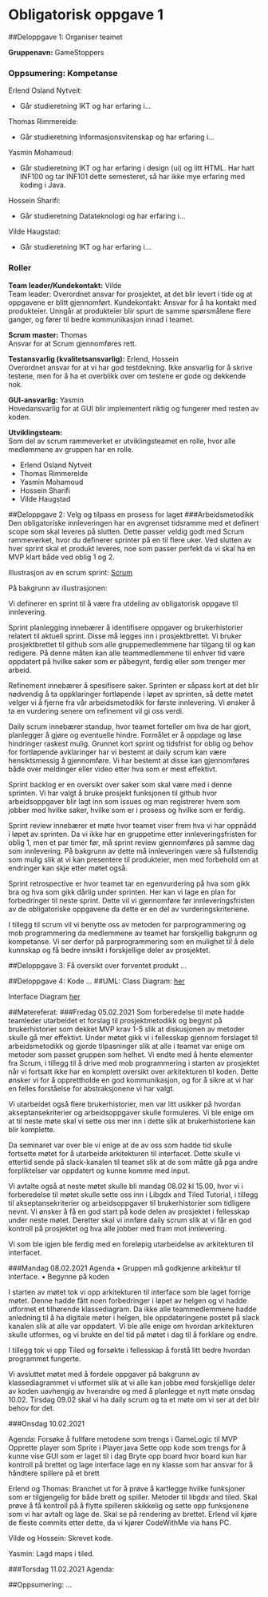 # Obligatorisk oppgave 1
##Deloppgave 1: Organiser teamet

**Gruppenavn:** GameStoppers

### Oppsumering: Kompetanse

Erlend Osland Nytveit:
- Går studieretning IKT og har erfaring i...

Thomas Rimmereide:
- Går studieretning Informasjonsvitenskap og har erfaring i...

Yasmin Mohamoud:
- Går studieretning IKT og har erfaring i design (ui) og litt HTML. Har hatt INF100 og tar INF101 dette semesteret, så har ikke mye erfaring med koding i Java.

Hossein Sharifi:
- Går studieretning Datateknologi og har erfaring i...

Vilde Haugstad:
- Går studieretning IKT og har erfaring i...

### Roller

**Team leader/Kundekontakt:** Vilde  
Team leader: Overordnet ansvar for prosjektet, at det blir levert i tide og at oppgavene er blitt gjennomført.
Kundekontakt: Ansvar for å ha kontakt med produkteier. Unngår at produkteier blir spurt de samme spørsmålene flere ganger, og fører til bedre kommunikasjon innad i teamet.

**Scrum master:** Thomas  
Ansvar for at Scrum gjennomføres rett.

**Testansvarlig (kvalitetsansvarlig):** Erlend, Hossein  
Overordnet ansvar for at vi har god testdekning. Ikke ansvarlig for å skrive testene, men for å ha et overblikk over om testene er gode og dekkende nok.

**GUI-ansvarlig:** Yasmin  
Hovedansvarlig for at GUI blir implementert riktig og fungerer med resten av koden.

**Utviklingsteam:**  
Som del av scrum rammeverket er utviklingsteamet en rolle, hvor alle medlemmene av gruppen har en rolle.
- Erlend Osland Nytveit
- Thomas Rimmereide
- Yasmin Mohamoud
- Hossein Sharifi
- Vilde Haugstad

##Deloppgave 2: Velg og tilpass en prosess for laget
###Arbeidsmetodikk
Den obligatoriske innleveringen har en avgrenset tidsramme med et definert scope som skal leveres på slutten. Dette passer veldig godt med Scrum rammeverket, hvor du definerer sprinter på en til flere uker. Ved slutten av hver sprint skal et produkt leveres, noe som passer perfekt da vi skal ha en MVP klart både ved oblig 1 og 2.

Illustrasjon av en scrum sprint: [Scrum](https://github.com/inf112-v21/G6-1/blob/master/deliverables/scrum.png)



På bakgrunn av illustrasjonen:

Vi definerer en sprint til å være fra utdeling av obligatorisk oppgave til innlevering.

Sprint planlegging innebærer å identifisere oppgaver og brukerhistorier relatert til aktuell sprint. Disse må legges inn i prosjektbrettet. Vi bruker prosjektbrettet til github som alle gruppemedlemmene har tilgang til og kan redigere. På denne måten kan alle teammedlemmene til enhver tid være oppdatert på hvilke saker som er påbegynt, ferdig eller som trenger mer arbeid.

Refinement innebærer å spesifisere saker. Sprinten er såpass kort at det blir nødvendig å ta oppklaringer fortløpende i løpet av sprinten, så dette møtet velger vi å fjerne fra vår arbeidsmetodikk for første innlevering. Vi ønsker å ta en vurdering senere om refinement vil gi oss verdi.

Daily scrum innebærer standup, hvor teamet forteller om hva de har gjort, planlegger å gjøre og eventuelle hindre. Formålet er å oppdage og løse hindringer raskest mulig. Grunnet kort sprint og tidsfrist for oblig og behov for fortløpende avklaringer har vi bestemt at daily scrum kan være hensiktsmessig å gjennomføre. Vi har bestemt at disse kan gjennomføres både over meldinger eller video etter hva som er mest effektivt.

Sprint backlog er en oversikt over saker som skal være med i denne sprinten. Vi har valgt å bruke prosjekt funksjonen til github hvor arbeidsoppgaver blir lagt inn som issues og man registrerer hvem som jobber med hvilke saker, hvilke som er i prosess og hvilke som er ferdig.

Sprint review innebærer et møte hvor teamet viser frem hva vi har oppnådd i løpet av sprinten. Da vi ikke har en gruppetime etter innleveringsfristen for oblig 1, men et par timer før, må sprint review gjennomføres på samme dag som innlevering. På bakgrunn av dette må innleveringen være så fullstendig som mulig slik at vi kan presentere til produkteier, men med forbehold om at endringer kan skje etter møtet også.

Sprint retrospective er hvor teamet tar en egenvurdering på hva som gikk bra og hva som gikk dårlig under sprinten. Her kan vi lage en plan for forbedringer til neste sprint.  Dette vil vi gjennomføre før innleveringsfristen av de obligatoriske oppgavene da dette er en del av vurderingskriteriene.

I tillegg til scrum vil vi benytte oss av metoden for parprogrammering og mob programmering da medlemmene av teamet har forskjellig bakgrunn og kompetanse. Vi ser derfor på parprogrammering som en mulighet til å dele kunnskap og få bedre innsikt i forskjellige deler av prosjektet. 

##Deloppgave 3: Få oversikt over forventet produkt
...

##Deloppgave 4: Kode
...
##UML:
Class Diagram: [her](https://github.com/inf112-v21/G6-1/blob/master/class_and_interface_diagrams/Class_Diagram.png)

Interface Diagram [her](https://github.com/inf112-v21/G6-1/blob/master/class_and_interface_diagrams/Interface_Diagram.png)

##Møtereferat:
###Fredag 05.02.2021
Som forberedelse til møte hadde teamleder utarbeidet et forslag til prosjektmetodikk og begynt på brukerhistorier som dekket MVP krav 1-5 slik at diskusjonen av metoder skulle gå mer effektivt. Under møtet gikk vi i fellesskap gjennom forslaget til arbeidsmetodikk og gjorde tilpasninger slik at alle i teamet var enige om metoder som passet gruppen som helhet. Vi endte med å hente elementer fra Scrum, i tillegg til å drive med mob programmering i starten av prosjektet når vi fortsatt ikke har en komplett oversikt over arkitekturen til koden. Dette ønsker vi for å opprettholde en god kommunikasjon, og for å sikre at vi har en felles forståelse for abstraksjonene vi har valgt.

Vi utarbeidet også flere brukerhistorier, men var litt usikker på hvordan akseptansekriterier og arbeidsoppgaver skulle formuleres. Vi ble enige om at til neste møte skal vi sette oss mer inn i dette slik at brukerhistoriene kan blir komplette.

Da seminaret var over ble vi enige at de av oss som hadde tid skulle fortsette møtet for å utarbeide arkitekturen til interfacet. Dette skulle vi ettertid sende på slack-kanalen til teamet slik at de som måtte gå pga andre forpliktelser var oppdatert og kunne komme med input.

Vi avtalte også at neste møtet skulle bli mandag 08.02 kl 15.00, hvor vi i forberedelse til møtet skulle sette oss inn i Libgdx and Tiled Tutorial, i tillegg til akseptansekriterier og arbeidsoppgaver til brukerhistorier som tidligere nevnt. Vi ønsker å få en god start på kode delen av prosjektet i fellesskap under neste møtet. Deretter skal vi innføre daily scrum slik at vi får en god kontroll på prosjektet og hva alle jobber med fram mot innlevering.

Vi som ble igjen ble ferdig med en foreløpig utarbeidelse av arkitekturen til interfacet.

###Mandag 08.02.2021
Agenda
•	Gruppen må godkjenne arkitektur til interface.
•	Begynne på koden

I starten av møtet tok vi opp arkitekturen til interface som ble laget forrige møtet. Denne hadde fått noen forbedringer i løpet av helgen og vi hadde utformet et tilhørende klassediagram. Da ikke alle teammedlemmene hadde anledning til å ha digitale møter i helgen, ble oppdateringene postet på slack kanalen slik at alle var oppdatert.
Vi ble alle enige om hvordan arkitekturen skulle utformes, og vi brukte en del tid på møtet i dag til å forklare og endre.

I tillegg tok vi opp Tiled og forsøkte i fellesskap å forstå litt bedre hvordan programmet fungerte.

Vi avsluttet møtet med å fordele oppgaver på bakgrunn av klassediagrammet vi utformet slik at vi alle kan jobbe med forskjellige deler av koden uavhengig av hverandre og med å planlegge et nytt møte onsdag 10.02. Tirsdag 09.02 skal vi ha daily scrum og ta et møte om vi ser at det blir behov for det.

###Onsdag 10.02.2021

Agenda:
Forsøke å fullføre metodene som trengs i GameLogic til MVP
Opprette player som Sprite i Player.java
Sette opp kode som trengs for å kunne vise GUI som er laget til i dag
Bryte opp board hvor board kun har kontroll på brettet og lage interface
lage en ny klasse som har ansvar for å håndtere spillere på et brett

Erlend og Thomas: Branchet ut for å prøve å kartlegge hvilke funksjoner som er tilgjengelig for både brett og spiller. Metoder til libgdx and tiled. Skal prøve å få kontroll på å flytte spilleren skikkelig og sette opp funksjonene som vi har avtalt og lage de. Skal se på rendering av brettet.
Erlend vil kjøre de fleste commits etter dette, da vi kjører CodeWithMe via hans PC.

Vilde og Hossein: Skrevet kode.

Yasmin: Lagd maps i tiled.

###Torsdag 11.02.2021
Agenda: 

##Oppsumering:
...
 

